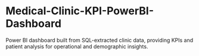 # Medical-Clinic-KPI-PowerBI-Dashboard
Power BI dashboard built from SQL-extracted clinic data, providing KPIs and patient analysis for operational and demographic insights.
